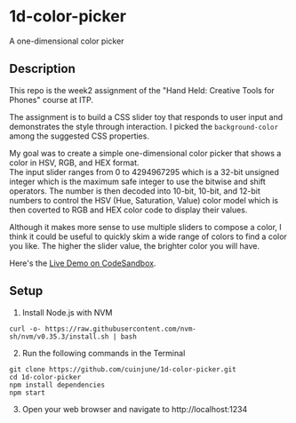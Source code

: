 # 1d-color-picker
A one-dimensional color picker

## Description

This repo is the week2 assignment of the "Hand Held: Creative Tools for Phones" course at ITP.

The assignment is to build a CSS slider toy that responds to user input and demonstrates the style through interaction. I picked the `background-color` among the suggested CSS properties.

My goal was to create a simple one-dimensional color picker that shows a color in HSV, RGB, and HEX format.  
The input slider ranges from 0 to 4294967295 which is a 32-bit unsigned integer which is the maximum safe integer to use the bitwise and shift operators.
The number is then decoded into 10-bit, 10-bit, and 12-bit numbers to control the HSV (Hue, Saturation, Value) color model which is then coverted to RGB and HEX color code to display their values.

Although it makes more sense to use multiple sliders to compose a color, I think it could be useful to quickly skim a wide range of colors to find a color you like. The higher the slider value, the brighter color you will have.

Here's the [Live Demo on CodeSandbox](https://mz6ix.csb.app/).

## Setup

1. Install Node.js with NVM
```
curl -o- https://raw.githubusercontent.com/nvm-sh/nvm/v0.35.3/install.sh | bash
```
2. Run the following commands in the Terminal
```
git clone https://github.com/cuinjune/1d-color-picker.git
cd 1d-color-picker
npm install dependencies
npm start
```
3. Open your web browser and navigate to http://localhost:1234
